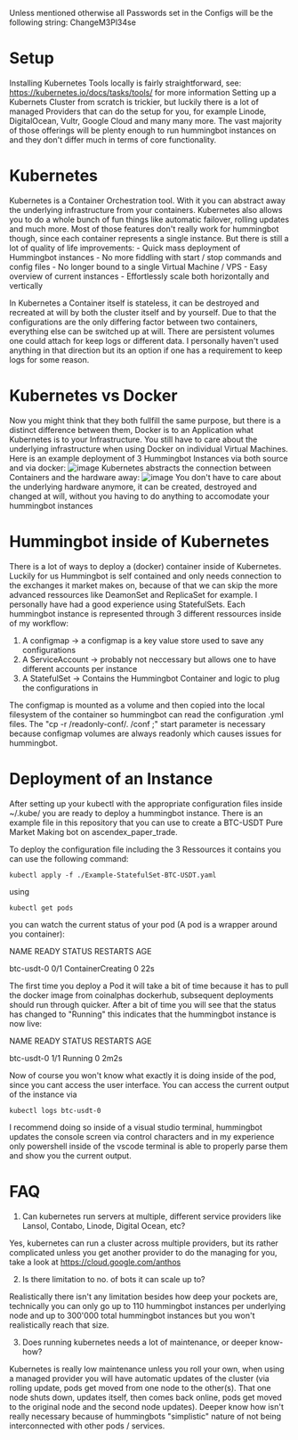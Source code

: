 Unless mentioned otherwise all Passwords set in the Configs will be the following string: ChangeM3Pl34se

# Setup
Installing Kubernetes Tools locally is fairly straightforward, see: https://kubernetes.io/docs/tasks/tools/ for more information
Setting up a Kubernets Cluster from scratch is trickier, but luckily there is a lot of managed Providers that can do the
setup for you, for example Linode, DigitalOcean, Vultr, Google Cloud and many many more. The vast majority of those offerings
will be plenty enough to run hummingbot instances on and they don't differ much in terms of core functionality.

# Kubernetes
Kubernetes is a Container Orchestration tool. With it you can abstract away the underlying infrastructure from your containers.
Kubernetes also allows you to do a whole bunch of fun things like automatic failover, rolling updates and much more.
Most of those features don't really work for hummingbot though, since each container represents a single instance.
But there is still a lot of quality of life improvements:
    - Quick mass deployment of Hummingbot instances
    - No more fiddling with start / stop commands and config files
    - No longer bound to a single Virtual Machine / VPS
    - Easy overview of current instances
    - Effortlessly scale both horizontally and vertically

In Kubernetes a Container itself is stateless, it can be destroyed and recreated at will by both the cluster itself and by yourself.
Due to that the configurations are the only differing factor between two containers, everything else can be switched up at will.
There are persistent volumes one could attach for keep logs or different data. I personally haven't used anything in that direction
but its an option if one has a requirement to keep logs for some reason.

# Kubernetes vs Docker
Now you might think that they both fullfill the same purpose, but there is a distinct difference between them, Docker is to an
Application what Kubernetes is to your Infrastructure. You still have to care about the underlying infrastructure when using Docker
on individual Virtual Machines. 
Here is an example deployment of 3 Hummingbot Instances via both source and via docker:
![image](https://user-images.githubusercontent.com/25117613/159880909-7f5e27b4-4305-4246-9759-4365e5511b88.png)
Kubernetes abstracts the connection between Containers and the hardware away:
![image](https://user-images.githubusercontent.com/25117613/159881182-bb8e203f-e3aa-4f69-89f0-ca9f970e709d.png)
You don't have to care about the underlying hardware anymore, it can be created, destroyed and changed at will, 
without you having to do anything to accomodate your hummingbot instances

# Hummingbot inside of Kubernetes
There is a lot of ways to deploy a (docker) container inside of Kubernetes. Luckily for us Hummingbot is self contained and
only needs connection to the exchanges it market makes on, because of that we can skip the more advanced ressources like DeamonSet 
and ReplicaSet for example. I personally have had a good experience using StatefulSets. Each hummingbot instance is 
represented through 3 different ressources inside of my workflow:

1. A configmap -> a configmap is a key value store used to save any configurations
2. A ServiceAccount -> probably not neccessary but allows one to have different accounts per instance
3. A StatefulSet -> Contains the Hummingbot Container and logic to plug the configurations in

The configmap is mounted as a volume and then copied into the local filesystem of the container so hummingbot can read the
configuration .yml files. The "cp -r /readonly-conf/. /conf ;" start parameter is necessary because configmap volumes are always
readonly which causes issues for hummingbot.

# Deployment of an Instance
After setting up your kubectl with the appropriate configuration files inside ~/.kube/ you are ready to deploy a hummingbot instance.
There is an example file in this repository that you can use to create a BTC-USDT Pure Market Making bot on ascendex_paper_trade.

To deploy the configuration file including the 3 Ressources it contains you can use the following command:

    kubectl apply -f ./Example-StatefulSet-BTC-USDT.yaml

using

    kubectl get pods

you can watch the current status of your pod (A pod is a wrapper around you container):

NAME         READY   STATUS              RESTARTS   AGE

btc-usdt-0   0/1     ContainerCreating   0          22s

The first time you deploy a Pod it will take a bit of time because it has to pull the docker image 
from coinalphas dockerhub, subsequent deployments should run through quicker.
After a bit of time you will see that the status has changed to "Running" this indicates that the hummingbot instance is now live:

NAME         READY   STATUS    RESTARTS   AGE

btc-usdt-0   1/1     Running   0          2m2s

Now of course you won't know what exactly it is doing inside of the pod, since you cant access the user interface.
You can access the current output of the instance via

    kubectl logs btc-usdt-0

I recommend doing so inside of a visual studio terminal, hummingbot updates the console screen via control characters 
and in my experience only powershell inside of the vscode terminal is able to properly parse them and show you the current output.

# FAQ
1. Can kubernetes run servers at multiple, different service providers like Lansol, Contabo, Linode, Digital Ocean, etc?

Yes, kubernetes can run a cluster across multiple providers, but its rather complicated unless you get another 
provider to do the managing for you, take a look at https://cloud.google.com/anthos

2. Is there limitation to no. of bots it can scale up to?

Realistically there isn't any limitation besides how deep your pockets are, technically you can only go up to 110 hummingbot 
instances per underlying node and up to 300'000 total hummingbot instances but you won't realistically reach that size.

3. Does running kubernetes needs a lot of maintenance, or deeper know-how?

Kubernetes is really low maintenance unless you roll your own, when using a managed provider you will have automatic updates of the cluster (via rolling update, pods get moved from one node to the other(s). That one node shuts down, updates itself, then comes back online, pods get moved to the original node and the second node updates). Deeper know how isn't really necessary because of hummingbots "simplistic" nature of not being interconnected with other pods / services.
